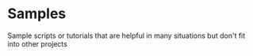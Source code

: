 # Samples

Sample scripts or tutorials that are helpful in many situations but don't fit into other projects
